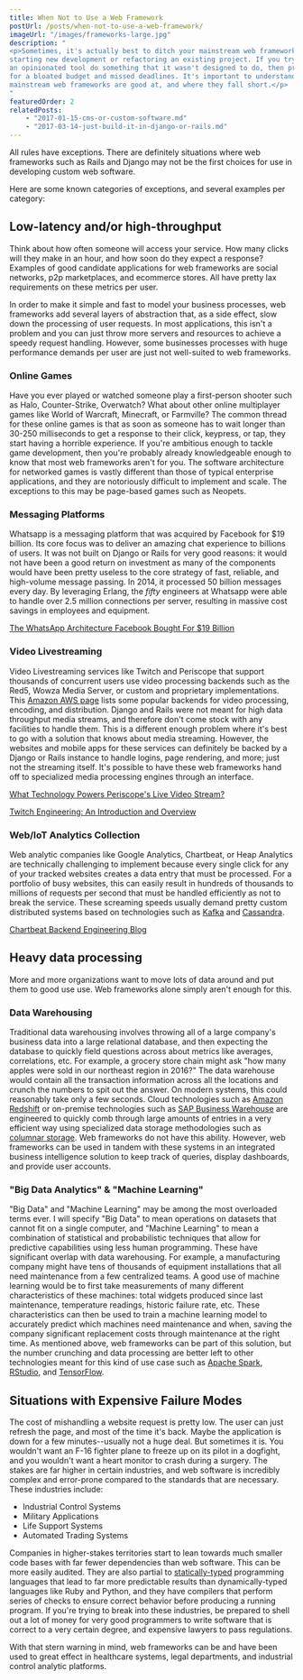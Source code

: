 ```yaml
---
title: When Not to Use a Web Framework
postUrl: /posts/when-not-to-use-a-web-framework/
imageUrl: "/images/frameworks-large.jpg"
description: "
<p>Sometimes, it's actually best to ditch your mainstream web framework when
starting new development or refactoring an existing project. If you try to make
an opinionated tool do something that it wasn't designed to do, then prepare
for a bloated budget and missed deadlines. It's important to understand what
mainstream web frameworks are good at, and where they fall short.</p>
"
featuredOrder: 2
relatedPosts:
    - "2017-01-15-cms-or-custom-software.md"
    - "2017-03-14-just-build-it-in-django-or-rails.md"
---
```



All rules have exceptions. There are definitely situations where web frameworks
such as  Rails and Django may not be the first choices for use in developing
custom web software.

Here are some known categories of exceptions, and several examples per category:

## Low-latency and/or high-throughput

Think about how often someone will access your service. How many clicks will
they make in an hour, and how soon do they expect a response? Examples of good
candidate applications for web frameworks are social networks, p2p
marketplaces, and ecommerce stores. All have pretty lax requirements on these
metrics per user.

In order to make it simple and fast to model your business processes, web
frameworks add several layers of abstraction that, as a side effect, slow down
the processing of user requests. In most applications, this isn't a problem
and you can just throw more servers and resources to achieve a speedy request
handling. However, some businesses processes with huge performance demands per
user are just not well-suited to web frameworks.

### Online Games

Have you ever played or watched someone play a first-person shooter such as
Halo, Counter-Strike, Overwatch? What about other online multiplayer games like
World of Warcraft, Minecraft, or Farmville? The common thread for these online
games is that as soon as someone has to wait longer than 30-250 milliseconds to
get a response to their click, keypress, or tap, they start having a horrible
experience. If you're ambitious enough to tackle game development, then you're
probably already knowledgeable enough to know that most web frameworks aren't
for you. The software architecture for networked games is vastly different than
those of typical enterprise applications, and they are notoriously difficult to
implement and scale. The exceptions to this may be page-based games such as
Neopets.

### Messaging Platforms

Whatsapp is a messaging platform that was acquired by Facebook for $19 billion.
Its core focus was to deliver an amazing chat experience to billions of users.
It was not built on Django or Rails for very good reasons: it would not have
been a good return on investment as many of the components would have been
pretty useless to the core strategy of fast, reliable, and high-volume message
passing. In 2014, it processed 50 billion messages every day. By leveraging
Erlang, the <i>fifty</i> engineers at Whatsapp were able to handle over 2.5
million connections per server, resulting in massive cost savings in employees
and equipment.

[<i class="linkify icon"></i>The WhatsApp Architecture Facebook Bought For $19
Billion](http://highscalability.com/blog/2014/2/26/the-whatsapp-architecture-facebook-bought-for-19-billion.html)

### Video Livestreaming
Video Livestreaming services like Twitch and Periscope that support
thousands of concurrent users use video processing backends such as the
Red5, Wowza Media Server, or custom and proprietary implementations.
This [Amazon AWS page](https://aws.amazon.com/cloudfront/streaming/)
lists some popular backends for video processing, encoding, and
distribution. Django and Rails were not meant for high data throughput
media streams, and therefore don't come stock with any facilities to
handle them. This is a different enough problem where it's best to go
with a solution that knows about media streaming. However, the websites
and mobile apps for these services can definitely be backed by a Django
or Rails instance to handle logins, page rendering, and more; just not
the streaming itself. It's possible to have these web frameworks hand
off to specialized media processing engines through an interface.

[<i class="linkify icon"></i>What Technology Powers Periscope's Live Video Stream?](https://yalantis.com/blog/what-technology-powers-periscope/)

[<i class="linkify icon"></i>Twitch Engineering: An Introduction and Overview](https://blog.twitch.tv/twitch-engineering-an-introduction-and-overview-a23917b71a25#.kb7h2bt7y)

### Web/IoT Analytics Collection

Web analytic companies like Google Analytics, Chartbeat, or Heap Analytics are
technically challenging to implement because every single click for any of your
tracked websites creates a data entry that must be processed. For a portfolio
of busy websites, this can easily result in hundreds of thousands to millions
of requests per second that must be handled efficiently as not to break the
service. These screaming speeds usually demand pretty custom distributed
systems based on technologies such as [Kafka](https://kafka.apache.org/) and
[Cassandra](https://cassandra.apache.org/).

[<i class="linkify icon"></i>Chartbeat Backend Engineering
Blog](http://blog.chartbeat.com/tag/backend-engineering/)


## Heavy data processing

More and more organizations want to move lots of data around and put them to
good use use. Web frameworks alone simply aren't enough for this.

### Data Warehousing

Traditional data warehousing involves throwing all of a large company's
business data into a large relational database, and then expecting the database
to quickly field questions across about metrics like averages, correlations,
etc. For example, a grocery store chain might ask "how many apples were sold in
our northeast region in 2016?" The data warehouse would contain all the
transaction information across all the locations and crunch the numbers to spit
out the answer. On modern systems, this could reasonably take only a few
seconds. Cloud technologies such as [Amazon
Redshift](https://aws.amazon.com/redshift/) or on-premise technologies such as
[SAP Business
Warehouse](https://www.sap.com/product/data-mgmt/business-warehouse.html) are
engineered to quickly comb through large amounts of entries in a very efficient
way using specialized data storage methodologies such as [columnar
storage](https://en.wikipedia.org/wiki/Column-oriented_DBMS).  Web frameworks
do not have this ability. However, web frameworks can be used in tandem with
these systems in an integrated business intelligence solution to keep track of
queries, display dashboards, and provide user accounts.

### "Big Data Analytics" & "Machine Learning"

"Big Data" and "Machine Learning" may be among the most overloaded terms ever.
I will specify "Big Data" to mean operations on datasets that cannot fit on a
single computer, and "Machine Learning" to mean a combination of statistical
and probabilistic techniques that allow for predictive capabilities using less
human programming. These have significant overlap with data warehousing. For
example, a manufacturing company might have tens of thousands of equipment
installations that all need maintenance from a few centralized teams. A good
use of machine learning would be to first take measurements of many different
characteristics of these machines: total widgets produced since last
maintenance, temperature readings, historic failure rate, etc. These
characteristics can then be used to train a machine learning model to
accurately predict which machines need maintenance and when, saving the company
significant replacement costs through maintenance at the right time. As
mentioned above, web frameworks can be part of this solution, but the number
crunching and data processing are better left to other technologies meant for
this kind of use case such as [Apache Spark](https://spark.apache.org/),
[RStudio](https://www.rstudio.com/), and
[TensorFlow](https://www.tensorflow.org/).

## Situations with Expensive Failure Modes

The cost of mishandling a website request is pretty low. The user can just
refresh the page, and most of the time it's back. Maybe the application is down
for a few minutes--usually not a huge deal. But sometimes it is. You wouldn't
want an F-16 fighter plane to freeze up on its pilot in a dogfight, and you
wouldn't want a heart monitor to crash during a surgery. The stakes are far
higher in certain industries, and web software is incredibly complex and
error-prone compared to the standards that are necessary. These industries
include:

- Industrial Control Systems
- Military Applications
- Life Support Systems
- Automated Trading Systems

Companies in higher-stakes territories start to lean towards much smaller code
bases with far fewer dependencies than web software. This can be more easily
audited. They are also partial to
[statically-typed](https://en.wikipedia.org/wiki/Type_system#Static_typing)
programming languages that lead to far more predictable results than
dynamically-typed languages like Ruby and Python, and they have compilers that
perform series of checks to ensure correct behavior before producing a running
program. If you're trying to break into these industries, be prepared to shell
out a lot of money for very good programmers to write software that is correct
to a very certain degree, and expensive lawyers to pass regulations.

With that stern warning in mind, web frameworks can be and have been used to
great effect in healthcare systems, legal departments, and industrial control
analytic platforms.
